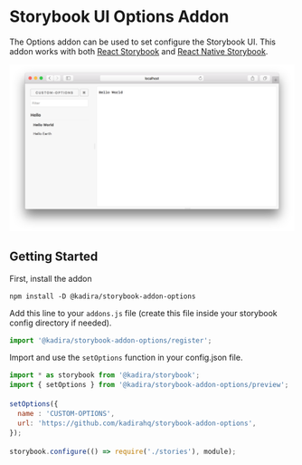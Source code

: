 # Storybook UI Options Addon

The Options addon can be used to set configure the Storybook UI. This addon works with both [React Storybook](https://github.com/kadirahq/react-storybook) and [React Native Storybook](https://github.com/kadirahq/react-native-storybook).

![](docs/screenshot.png)

## Getting Started

First, install the addon

```shell
npm install -D @kadira/storybook-addon-options
```

Add this line to your `addons.js` file (create this file inside your storybook config directory if needed).

```js
import '@kadira/storybook-addon-options/register';
```

Import and use the `setOptions` function in your config.json file.

```js
import * as storybook from '@kadira/storybook';
import { setOptions } from '@kadira/storybook-addon-options/preview';

setOptions({
  name : 'CUSTOM-OPTIONS',
  url: 'https://github.com/kadirahq/storybook-addon-options',
});

storybook.configure(() => require('./stories'), module);
```
